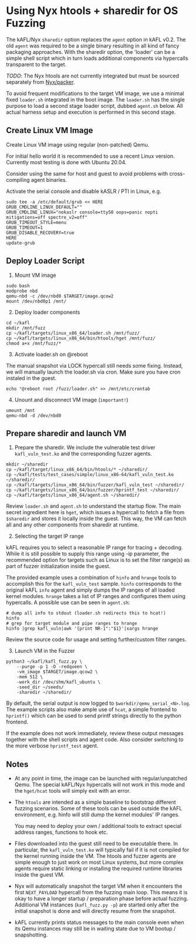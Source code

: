 # Using Nyx htools + sharedir for OS Fuzzing

The kAFL/Nyx `sharedir` option replaces the `agent` option in kAFL v0.2. The
old `agent` was required to be a single binary resulting in all kind of fancy
packaging approaches. With the sharedir option, the 'loader' can be a simple
shell script which in turn loads additional components via hypercalls
transparent to the target.

_TODO_: The Nyx htools are not currently integrated but must be sourced separately from [Nyx/packer](https://github.com/nyx-fuzz/packer).

To avoid frequent modifications to the target VM image, we use a minimal fixed
`loader.sh` integrated in the boot image. The `loader.sh` has the single purpose
to load a second stage loader script, dubbed `agent.sh` below. All actual
harness setup and execution is performed in this second stage.

## Create Linux VM Image

Create Linux VM image using regular (non-patched) Qemu.

For initial hello world it is recommended to use a recent Linux version.
Currently most testing is done with Ubuntu 20.04.

Consider using the same for host and guest to avoid problems with
cross-compiling agent binaries.

Activate the serial console and disable kASLR / PTI in Linux, e.g.

```
sudo tee -a /etc/default/grub << HERE
GRUB_CMDLINE_LINUX_DEFAULT=""
GRUB_CMDLINE_LINUX="nokaslr console=ttyS0 oops=panic nopti mitigations=off spectre_v2=off"
GRUB_TIMEOUT_STYLE=menu
GRUB_TIMEOUT=1
GRUB_DISABLE_RECOVERY=true
HERE
update-grub
```

## Deploy Loader Script

1. Mount VM image

```
sudo bash
modprobe nbd
qemu-nbd -c /dev/nbd0 $TARGET/image.qcow2
mount /dev/nbd0p1 /mnt/
```
 
2. Deploy loader components

```
cd ~/kafl
mkdir /mnt/fuzz
cp ~/kafl/targets/linux_x86_64/loader.sh /mnt/fuzz/
cp ~/kafl/targets/linux_x86_64/bin/htools/hget /mnt/fuzz/
chmod a+x /mnt/fuzz/*
```

3. Activate loader.sh on @reboot

The manual snapshot via LOCK hypercall still needs some fixing. Instead, we will
manually launch the loader.sh via cron. Make sure you have cron instaled in the
guest.

```
echo "@reboot root /fuzz/loader.sh" >> /mnt/etc/crontab
```

4. Unount and disconnect VM image (`important!`)

```
umount /mnt
qemu-nbd -d /dev/nbd0
```


## Prepare sharedir and launch VM

1. Prepare the sharedir. We include the vulnerable test driver
   `kafl_vuln_test.ko` and the corresponding fuzzer agents.

```
mkdir ~/sharedir
cp ~/kafl/target/linux_x86_64/bin/htools/* ~/sharedir/
cp ~/kafl/tests/test_cases/simple/linux_x86-64/kafl_vuln_test.ko ~/sharedir/
cp ~/kafl/targets/linux_x86_64/bin/fuzzer/kafl_vuln_test ~/sharedir/
cp ~/kafl/targets/linux_x86_64/bin/fuzzer/hprintf_test ~/sharedir/
cp ~/kafl/targets/linux_x86_64/agent.sh ~/sharedir/
```

Review `loader.sh` and `agent.sh` to understand the startup flow. The main
secret ingredient here is `hget`, which issues a hypercall to fetch a file from
`$sharedir` and stores it locally inside the guest. This way, the VM can fetch
all and any other components from sharedir at runtime.

2. Selecting the target IP range

kAFL requires you to select a reasonable IP range for tracing + decoding. While
it is still possible to supply this range using -ip<N> parameter, the
recommended option for targets such as Linux is to set the filter range(s) as
part of fuzzer initialization inside the guest.

The provided example uses a combination of `hinfo` and `hrange` tools to
accomplish this for the `kafl_vuln_test` sample. `hinfo` corresponds to the
original kAFL `info` agent and simply dumps the IP ranges of all loaded kernel
modules. `hrange` takes a list of IP ranges and configures them using
hypercalls. A possible use can be seen in `agent.sh`:

```
# dump all info to stdout (loader.sh redirects this to hcat!)
hinfo
# grep for target module and pipe ranges to hrange
hinfo |grep kafl_vuln|awk '{print NR-1":"$1}'|xargs hrange 
```

Review the source code for usage and setting further/custom filter ranges.


3. Launch VM in the Fuzzer


```
python3 ~/kafl/kafl_fuzz.py \
	--purge -p 1 -D -redqueen \
	-vm_image $TARGET/image.qcow2 \
	-mem 512 \
	-work_dir /dev/shm/kafl_ubuntu \
    -seed_dir ~/seeds/
	-sharedir ~/sharedir/
```

By default, the serial output is now logged to `$workdir/qemu_serial_<N>.log`.
The example scripts also make ample use of `hcat`, a simple frontend to
`hprintf()` which can be used to send printf strings directly to the python
frontend.

If the example does not work immediately, review these output messages together
with the shell scripts and agent code. Also consider switching to the more
verbose `hprintf_test` agent.


## Notes

- At any point in time, the image can be launched with regular/unpatched Qemu.
  The special kAFL/Nyx hypercalls will not work in this mode and the `hget/hcat`
  tools will simply exit with an error.

- The `htools` are intended as a simple baseline to bootstrap different fuzzing scenarios.
  Some of these tools can be used outside the kAFL environment, e.g. hinfo will
  still dump the kernel modules' IP ranges. 

  You may need to deploy your own / additional tools to extract special address
  ranges, functions to hook etc.

- Files downloaded into the guest still need to be executable there.  In
  particular, the `kafl_vuln_test.ko` will typically fail if it is not compiled
  for the kernel running inside the VM. The htools and fuzzer agents are simple
  enough to just work on most Linux systems, but more complex agents require
  static linking or installing the required runtime libraries inside the guest VM.

- Nyx will automatically snapshot the target VM when it encounters the first
  `NEXT_PAYLOAD` hypercall from the fuzzing main loop. This means it is okay to
  have a longer startup / preparation phase before actual fuzzing. Additional VM
  instances (`kafl_fuzz.py -p`) are started only after the initial snapshot is
  done and will directly resume from the snapshot.

- kAFL currently prints status messages to the main console even when its Qemu
  instances may still be in waiting state due to VM bootup / snapshotting.

